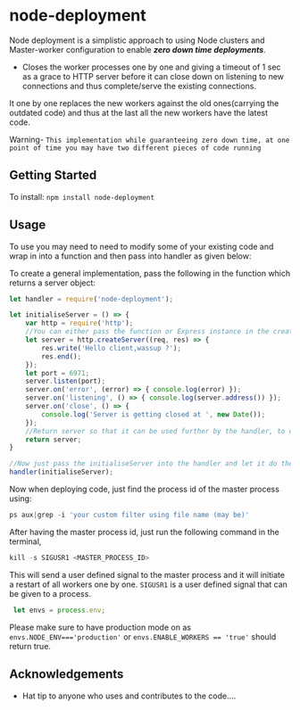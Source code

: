 # node-deployment 
Node deployment is a simplistic approach to using Node clusters and Master-worker configuration to enable ***zero down time deployments***.

  - Closes the worker processes one by one and giving a timeout of 1 sec as a grace to HTTP server before it can close down on listening to new connections and thus complete/serve the existing connections.

It one by one replaces the new workers against the old ones(carrying the outdated code) and thus at the last all the new workers have the latest code.

Warning- ```This implementation while guaranteeing zero down time, at one point of time you may have two different pieces of code running```

## Getting Started

To install: `npm install node-deployment`

## Usage
To use you may need to need to modify some of your existing code and wrap in into a function and then pass into handler as given below:

To create a general implementation, pass the following in the function which returns a server object:
```javascript
let handler = require('node-deployment');

let initialiseServer = () => {
    var http = require('http');
    //You can either pass the function or Express instance in the create server instance
    let server = http.createServer((req, res) => {
        res.write('Hello client,wassup ?');
        res.end();
    });
    let port = 6971;
    server.listen(port);
    server.on('error', (error) => { console.log(error) });
    server.on('listening', () => { console.log(server.address()) });
    server.on('close', () => {
        console.log('Server is getting closed at ', new Date());
    });
    //Return server so that it can be used further by the handler, to close listening and give a grace time of 1 sec.
    return server;
}

//Now just pass the initialiseServer into the handler and let it do the magic for you :)
handler(initialiseServer);
```
Now when deploying code, just find the process id of the master process using:
```javascript
ps aux|grep -i 'your custom filter using file name (may be)'
```
After having the master process id, just run the following command in the terminal,
```javascript
kill -s SIGUSR1 <MASTER_PROCESS_ID>
```
This will send a user defined signal to the master process and it will initiate a restart of all workers one by one.
```SIGUSR1``` is a user defined signal that can be given to a process.
```javascript
 let envs = process.env;
```
Please make sure to have production mode on as ```envs.NODE_ENV==='production'``` or ```envs.ENABLE_WORKERS == 'true'``` should return true.

## Acknowledgements
  - Hat tip to anyone who uses and contributes to the code....
